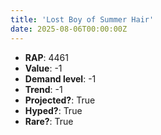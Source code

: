 ```yaml
---
title: 'Lost Boy of Summer Hair'
date: 2025-08-06T00:00:00Z
---
```

- **RAP**: 4461
- **Value**: -1
- **Demand level**: -1
- **Trend**: -1
- **Projected?**: True
- **Hyped?**: True
- **Rare?**: True
